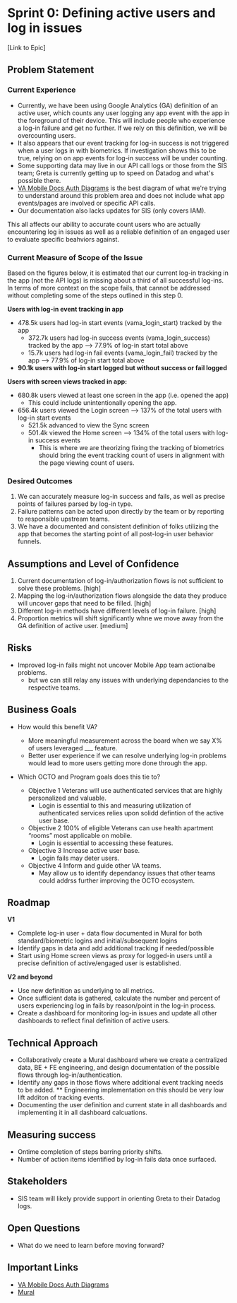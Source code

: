 # Sprint 0: Defining active users and log in issues

[Link to Epic]

## Problem Statement

### Current Experience ###

* Currently, we have been using Google Analytics (GA) definition of an active user, which counts any user logging any app event with the app in the foreground of their device. This will include people who experience a log-in failure and get no further. If we rely on this definition, we will be overcounting users.
* It also appears that our event tracking for log-in success is not triggered when a user logs in with biometrics. If investigation shows this to be true, relying on on app events for log-in success will be under counting.
* Some supporting data may live in our API call logs or those from the SIS team; Greta is currently getting up to speed on Datadog and what's possible there.
* [VA Mobile Docs Auth Diagrams](https://department-of-veterans-affairs.github.io/va-mobile-app/docs/Engineering/Architecture/Auth%20Diagrams/) is the best diagram of what we're trying to understand around this problem area and does not include what app events/pages are involved or specific API calls.
* Our documentation also lacks updates for SIS (only covers IAM).

This all affects our ability to accurate count users who are actually encountering log in issues as well as a reliable definition of an engaged user to evaluate specific beahviors against. 

### Current Measure of Scope of the Issue ###
Based on the figures below, it is estimated that our current log-in tracking in the app (not the API logs) is missing about a third of all successful log-ins. In terms of more context on the scope fails, that cannot be addressed without completing some of the steps outlined in this step 0.

**Users with log-in event tracking in app**
* 478.5k users had log-in start events (vama_login_start) tracked by the app
  * 372.7k users had log-in success events (vama_login_success)  tracked by the app --> 77.9% of log-in start total above
  * 15.7k users had log-in fail events (vama_login_fail)  tracked by the app --> 77.9% of log-in start total above
* **90.1k users with log-in start logged but without success or fail logged**

**Users with screen views tracked in app:**
* 680.8k users viewed at least one screen in the app (i.e. opened the app)
  * This could include unintentionally opening the app.
* 656.4k users viewed the Login screen --> 137% of the total users with log-in start events
  * 521.5k advanced to view the Sync screen
  * 501.4k viewed the Home screen --> 134% of the total users with log-in success events
    * This is where we are theorizing fixing the tracking of biometrics should bring the event tracking count of users in alignment with the page viewing count of users.

### Desired Outcomes ###
1. We can accurately measure log-in success and fails, as well as precise points of failures parsed by log-in type.
  1. Failure patterns can be acted upon directly by the team or by reporting to responsible upstream teams.
2. We have a documented and consistent definition of folks utilizing the app that becomes the starting point of all post-log-in user behavior funnels.

## Assumptions and Level of Confidence

1. Current documentation of log-in/authorization flows is not sufficient to solve these problems. [high] 
  1. Mapping the log-in/authorization flows alongside the data they produce will uncover gaps that need to be filled. [high] 
2. Different log-in methods have different levels of log-in failure. [high]
3. Proportion metrics will shift significantly whne we move away from the GA definition of active user. [medium]

## Risks

* Improved log-in fails might not uncover Mobile App team actionalbe problems.
  * but we can still relay any issues with underlying dependancies to the respective teams.


## Business Goals
* How would this benefit VA?
  * More meaningful measurement across the board when we say X% of users leveraged ___ feature.
  * Better user experience if we can resolve underlying log-in problems would lead to more users getting more done through the app.

* Which OCTO and Program goals does this tie to?
  * Objective 1 Veterans will use authenticated services that are highly personalized and valuable. 
    * Login is essential to this and measuring utilization of authenticated services relies upon solidd defintion of the active user base.
  * Objective 2 100% of eligible Veterans can use health apartment “rooms” most applicable on mobile. 
    * Login is essential to accessing these features.
  * Objective 3 Increase active user base. 
    * Login fails may deter users.
  * Objective 4 Inform and guide other VA teams. 
    * May allow us to identify dependancy issues that other teams could addrss further improving the OCTO ecosystem.

## Roadmap

**V1**

 * Complete log-in user + data flow documented in Mural for both standard/biometric logins and initial/subsequent logins
 * Identify gaps in data and add additional tracking if needed/possible
 * Start using Home screen views as proxy for logged-in users until a precise definition of active/engaged user is established.
  
**V2 and beyond**
* Use new definition as underlying to all metrics.
* Once sufficient data is gathered, calculate the number and percent of users experiencing log in fails by reason/point in the log-in process.
* Create a dashboard for monitoring log-in issues and update all other dashboards to reflect final definition of active users.

## Technical Approach

* Collaboratively create a Mural dashboard where we create a centralized data, BE + FE engineering, and design documentation of the possible flows through log-in/authentication.
* Identify any gaps in those flows where additional event tracking needs to be added.
  ** Engineering implementation on this should be very low lift additon of tracking events.
* Documenting the user definition and current state in all dashboards and implementing it in all dashboard calcuations.

## Measuring success 

* Ontime completion of steps barring priority shifts.
* Number of action items identified by log-in fails data once surfaced.


## Stakeholders

* SIS team will likely provide support in orienting Greta to their Datadog logs.

## Open Questions

* What do we need to learn before moving forward?

## Important Links
* [VA Mobile Docs Auth Diagrams](https://department-of-veterans-affairs.github.io/va-mobile-app/docs/Engineering/Architecture/Auth%20Diagrams/)
* [Mural](https://app.mural.co/t/adhoccorporateworkspace2583/m/adhoccorporateworkspace2583/1683549939459/7c483ce1fab59d45a89cb420d42d0e0294289b23?sender=u955e947bb617e3eae45a5638)
